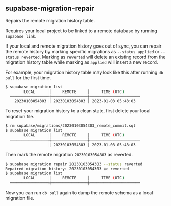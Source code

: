 ## supabase-migration-repair

Repairs the remote migration history table.

Requires your local project to be linked to a remote database by running `supabase link`.

If your local and remote migration history goes out of sync, you can repair the remote history by marking specific migrations as `--status applied` or `--status reverted`. Marking as `reverted` will delete an existing record from the migration history table while marking as `applied` will insert a new record.

For example, your migration history table may look like this after running `db pull` for the first time.

```bash
$ supabase migration list
        LOCAL      │     REMOTE     │     TIME (UTC)
  ─────────────────┼────────────────┼──────────────────────
    20230103054303 │ 20230103054303 │ 2023-01-03 05:43:03
```

To reset your migration history to a clean state, first delete your local migration file.

```bash
$ rm supabase/migrations/20230103054303_remote_commit.sql
$ supabase migration list
        LOCAL      │     REMOTE     │     TIME (UTC)
  ─────────────────┼────────────────┼──────────────────────
                   │ 20230103054303 │ 2023-01-03 05:43:03
```

Then mark the remote migration `20230103054303` as reverted.

```bash
$ supabase migration repair 20230103054303 --status reverted
Repaired migration history: 20230103054303 => reverted
$ supabase migration list
        LOCAL      │     REMOTE     │     TIME (UTC)
  ─────────────────┼────────────────┼──────────────────────
```

Now you can run `db pull` again to dump the remote schema as a local migration file.
